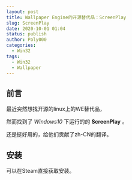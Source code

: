 ```yaml
---
layout: post
title: Wallpaper Engine的开源替代品：ScreenPlay
slug: ScreenPlay
date: 2020-10-01 01:04
status: publish
author: Poly000
categories: 
  - Win32
tags: 
  - Win32
  - Wallpaper
---
```


## 前言

最近突然想找开源的linux上的WE替代品，

然而找到了 _Windows10_ 下运行的的 __ScreenPlay__ 。

还是挺好用的，给他们贡献了zh-CN的翻译。

## 安装

可以在Steam直接获取安装。

